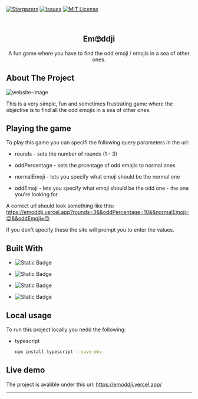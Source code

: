 <a id="readme-top"></a>

[![Stargazers][stars-shield]][stars-url]
[![Issues][issues-shield]][issues-url]
[![MIT License][license-shield]][license-url]

<br />
  <h2 align="center">Em🙄ddji</h2>

  <p align="center">
    A fun game where you have to find the odd emoji / emojis in a sea of other ones.
    <br />
</div>

<!-- ABOUT THE PROJECT -->
## About The Project

![website-image](https://github.com/user-attachments/assets/8177d167-6607-49ef-942d-53c5e1ca5772)


This is a very simple, fun and sometimes frustrating game where the objective is to find all the odd emojis in a sea of other ones.

## Playing the game

To play this game you can specifi the following query parameters in the url:

* rounds - sets the number of rounds (1 - 3)

* oddPercentage - sets the prcentage of odd emojis to normal ones

* normalEmoji - lets you specify what emoji should be the normal one

* oddEmoji - lets you specify what emoji should be the odd one - the one you're looking for

A correct url should look something like this:
<br/>
https://emoddji.vercel.app?rounds=3&&oddPercentage=10&&normalEmoji=😊&&oddEmoji=😚

If you don't specify these the site will prompt you  to enter the values.
<br/>

## Built With

* ![Static Badge](https://img.shields.io/badge/HTML-%23E34F26?style=for-the-badge&logo=html5&labelColor=white)

* ![Static Badge](https://img.shields.io/badge/CSS-%231572B6?style=for-the-badge&logo=css3&logoColor=%231572B6&labelColor=white)

* ![Static Badge](https://img.shields.io/badge/JavaScript-%23F7DF1E?style=for-the-badge&logo=javascript&logoColor=%23F7DF1E&labelColor=white)

* ![Static Badge](https://img.shields.io/badge/TypeScript-%233178C6?style=for-the-badge&logo=typescript&logoColor=%233178C6&labelColor=white)

## Local usage

To run this project locally you nedd the following:
* typescript
  ```sh
  npm install typescript --save-dev
  ```

## Live demo

The project is avalible under this url: <a href="https://emoddji.vercel.app/">https://emoddji.vercel.app/</a>
<hr/>

<!-- MARKDOWN LINKS & IMAGES -->
<!-- https://www.markdownguide.org/basic-syntax/#reference-style-links -->
[stars-shield]: https://img.shields.io/github/stars/HubertKr4jnik/emoddji?style=for-the-badge
[stars-url]: https://github.com/HubertKr4jnik/emoddji/stargazers
[issues-shield]: https://img.shields.io/github/issues/HubertKr4jnik/emoddji?style=for-the-badge
[issues-url]: https://github.com/HubertKr4jnik/emoddji/issues
[license-shield]: https://img.shields.io/github/license/HubertKr4jnik/emoddji?style=for-the-badge
[license-url]: https://img.shields.io/github/HubertKr4jnik/emoddji/LICENSE.txt
